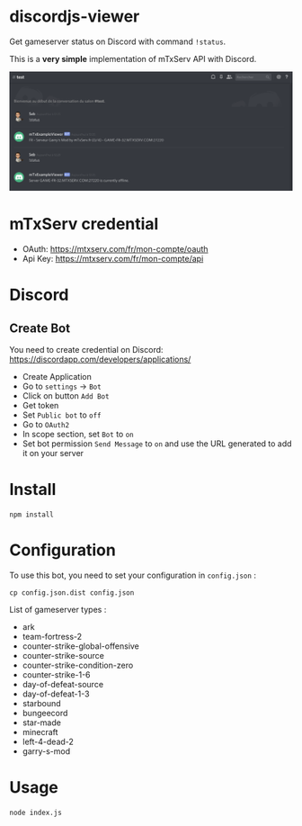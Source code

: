 # discordjs-viewer

Get gameserver status on Discord with command `!status`.

This is a **very simple** implementation of mTxServ API with Discord.

![Demo](demo.png)


# mTxServ credential

* OAuth: https://mtxserv.com/fr/mon-compte/oauth
* Api Key: https://mtxserv.com/fr/mon-compte/api

# Discord

## Create Bot

You need to create credential on Discord: https://discordapp.com/developers/applications/

* Create Application
* Go to `settings` -> `Bot`
* Click on button `Add Bot`
* Get token
* Set `Public bot` to `off`
* Go to `OAuth2`
* In scope section, set `Bot` to `on`
* Set bot permission `Send Message` to `on` and use the URL generated to add it on your server

# Install

```
npm install
```

# Configuration

To use this bot, you need to set your configuration in `config.json` :

```
cp config.json.dist config.json
```

List of gameserver types :

* ark  
* team-fortress-2
* counter-strike-global-offensive
* counter-strike-source
* counter-strike-condition-zero
* counter-strike-1-6
* day-of-defeat-source
* day-of-defeat-1-3
* starbound
* bungeecord
* star-made
* minecraft  
* left-4-dead-2
* garry-s-mod

# Usage

```
node index.js
```
